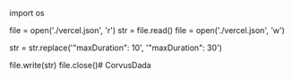 import os

file = open('./vercel.json', 'r')
str = file.read()
file = open('./vercel.json', 'w')

str = str.replace('"maxDuration": 10', '"maxDuration": 30')

file.write(str)
file.close()# CorvusDada
